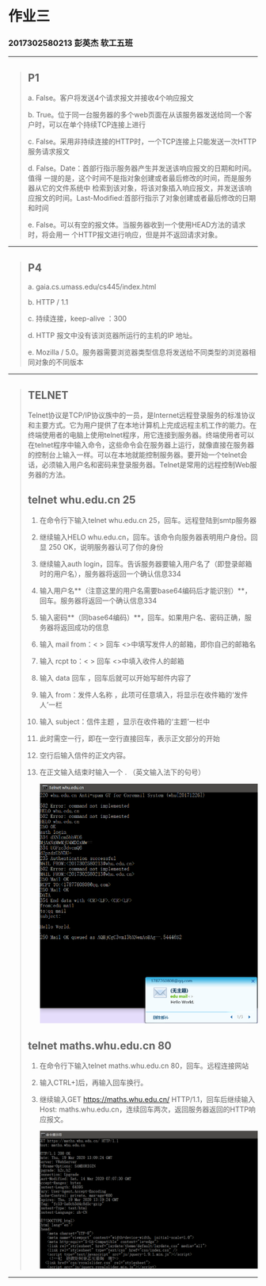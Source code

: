 # 作业三

### 2017302580213 彭英杰 软工五班



--------------------------------------------------

> ## P1
>
> a. False。客户将发送4个请求报文并接收4个响应报文
>
> b. True。位于同一台服务器的多个web页面在从该服务器发送给同一个客户时，可以在单个持续TCP连接上进行
>
> c. False。采用非持续连接的HTTP时，一个TCP连接上只能发送一次HTTP服务请求报文
>
> d. False。Date：首部行指示服务器产生并发送该响应报文的日期和时间。值得
> 一提的是，这个时间不是指对象创建或者最后修改的时间，而是服务器从它的文件系统中
> 检索到该对象，将该对象插入响应报文，并发送该响应报文的时间。Last-Modified:首部行指示了对象创建或者最后修改的日期和时间
>
> e. False。可以有空的报文体。当服务器收到一个使用HEAD方法的请求时，将会用一
> 个HTTP报文进行响应，但是并不返回请求对象。
>
------------------

> ## P4
>
> a. gaia.cs.umass.edu/cs445/index.html
>
> b. HTTP / 1.1
>
> c. 持续连接，keep-alive ：300
>
> d. HTTP 报文中没有该浏览器所运行的主机的IP 地址。
>
> e. Mozilla / 5.0。服务器需要浏览器类型信息将发送给不同类型的浏览器相同对象的不同版本

----------

> ## TELNET
>
> ​		Telnet协议是TCP/IP协议族中的一员，是Internet远程登录服务的标准协议和主要方式。它为用户提供了在本地计算机上完成远程主机工作的能力。在终端使用者的电脑上使用telnet程序，用它连接到服务器。终端使用者可以在telnet程序中输入命令，这些命令会在服务器上运行，就像直接在服务器的控制台上输入一样。可以在本地就能控制服务器。要开始一个telnet会话，必须输入用户名和密码来登录服务器。Telnet是常用的远程控制Web服务器的方法。
>
> ##  **telnet  whu.edu.cn  25**
>
> 1. 在命令行下输入telnet whu.edu.cn 25，回车。远程登陆到smtp服务器
>
> 2. 继续输入HELO whu.edu.cn，回车。该命令向服务器表明用户身份。回显 250 OK，说明服务器认可了你的身份
>
> 3. 继续输入auth login，回车。告诉服务器要输入用户名了（即登录邮箱时的用户名），服务器将返回一个确认信息334
>
> 4. 输入用户名**（注意这里的用户名需要base64编码后才能识别）**，回车。服务器将返回一个确认信息334
>
> 5. 输入密码**（同base64编码）**，回车。如果用户名、密码正确，服务器将返回成功的信息
>
> 6. 输入 mail from：< > 回车  <>中填写发件人的邮箱，即你自己的邮箱名
>
> 7. 输入 rcpt to：< >   回车  <>中填入收件人的邮箱
>
> 8. 输入 data 回车 ，回车后就可以开始写邮件内容了
>
> 9.  输入 from：发件人名称 ，此项可任意填入，将显示在收件箱的‘发件人’一栏
>
> 10. 输入 subject：信件主题  ，显示在收件箱的‘主题’一栏中
>
> 11. 此时需空一行，即在一空行直接回车，表示正文部分的开始
>
> 12. 空行后输入信件的正文内容。
>
> 13. 在正文输入结束时输入一个 . （英文输入法下的句号）
>
>     ![1](1.png)
>
> ##  **telnet  maths.whu.edu.cn  80**
>
> 1. 在命令行下输入telnet  maths.whu.edu.cn 80，回车。远程连接网站
>
> 2. 输入CTRL+]后，再输入回车换行。
>
> 3. 继续输入GET https://maths.whu.edu.cn/ HTTP/1.1，回车后继续输入Host: maths.whu.edu.cn，连续回车两次，返回服务器返回的HTTP响应报文。
>
>    ![2](2.png)

--------------

